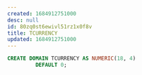 ```yaml
---
created: 1684912751000
desc: null
id: 80zq0st6ewivl51rz1x0f8v
title: TCURRENCY
updated: 1684912751000
---
```


```sql
CREATE DOMAIN TCURRENCY AS NUMERIC(18, 4)
         DEFAULT 0;
```